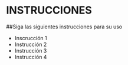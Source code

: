 # INSTRUCCIONES
##Siga las siguientes instrucciones para su uso
- Inscrucción 1
- Instrucción 2
- Instrucción 3
- Instrucción 4
